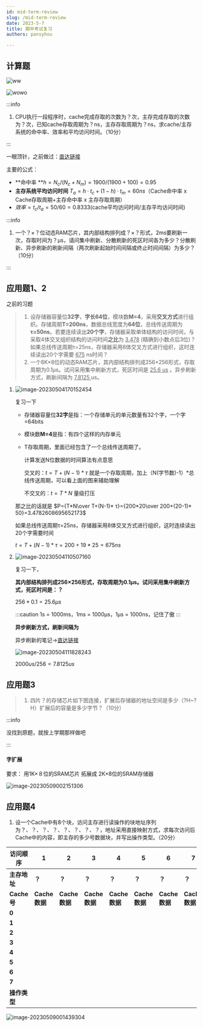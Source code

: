 ```yaml
---
id: mid-term-review
slug: /mid-term-review
date: 2023-5-7
title: 期中考试复习
authors: pansyhou

---
```


## 计算题

![ww](https://pic.imgdb.cn/item/64591c650d2dde57772e1fbb)

![wowo](https://pic.imgdb.cn/item/64591c460d2dde57772dec30)

:::info

1. CPU执行一段程序时，cache完成存取的次数为？次，主存完成存取的次数为？次，已知cache存取周期为？ns，主存存取周期为？ns，求cache/主存系统的命中率、效率和平均访问时间。（10分）


:::

一眼顶针，之前做过：[直达链接](/docs/storage-system#cache读写的命中率效率)

主要的公式：

- **命中率 **$h=N_{c}/(N_{c}+N_{m})=1900/(1900+100)=0.95$
- **主存系统平均访问时间** $T_{a}=h·t_{c}+(1-h)·t_{m}=60ns$（Cache命中率 x Cache存取周期+主存命中率 x 主存存取周期）
- $效率=t_{c}/t_{a}=50/60=0.8333$(cache平均访问时间/主存平均访问时间)

:::info

1. 一个？×？位动态RAM芯片，其内部结构排列成？×？形式，2ms要刷新一次，存取时间为？μs，请问集中刷新、分散刷新的死区时间各为多少？分散刷新、异步刷新的刷新间隔（两次刷新起始时间间隔或终止时间间隔）为多少？（10分）

:::

## 应用题1、2

之前的习题

> 1. 设存储器容量位**32字**，**字长64位**，模块数**M=4**，采用**交叉方式**进行组织。存储周期**T=200ns**，数据总线宽度为**64位**，总线传送周期为**τ=50ns**。若要连续读出**20个字**，存储器采取单体结构的访问时间，与采取4体交叉组织结构的访问时间**之比**为 <u>3.478</u> (精确到小数点后3位)？如果总线传送周期τ=25ns，存储器采用8体交叉方式进行组织，这时连续读出20个字需要 <u>675</u> ns时间？
> 2. 一个8K×8位的动态RAM芯片，其内部结构排列成256×256形式，存取周期为0.1μs。试问采用集中刷新方式，死区时间是 <u>25.6 us</u> 。异步刷新方式，刷新间隔为 <u> 7.8125 </u> us。

1. ![image-20230504170152454](https://pic.imgdb.cn/item/645374800d2dde5777a6b210)

   复习一下

   - 存储器容量位**32字**是指：一个存储单元的单元数量有32个字，一个字=64bits

   - 模块数**M=4**是指：有四个这样的内存单元

   - T存取周期，里面已经包含了一个总线传送周期了。

     计算发送N位数据的时间算法有点意思

     交叉的：$t=T+(N-1)* τ$ 就是一个存取周期，加上（N(字节数)-1）*总线传送周期，可以看上面的图来辅助理解
     
     不交叉的：$t=T* N$ 量级打压

   那之比的话就是 $P={T*N\over T+(N-1)* τ}={200*20\over 200+(20-1)* 50}=3.4782608695652173$ 

   如果总线传送周期τ=25ns，存储器采用8体交叉方式进行组织，这时连续读出20个字需要时间

   $t=T+(N-1)*τ=200+19*25=675ns$

   

2. ![image-20230504110507160](https://pic.imgdb.cn/item/645320e90d2dde5777307b54)

   复习一下，

   **其内部结构排列成256×256形式，存取周期为0.1μs。试问采用集中刷新方式，死区时间是：？**

   $256*0.1=25.6μs$

   :::caution
   1s = 1000ms，1ms = 1000μs，1μs = 1000ns，记住了傲
   :::

   **异步刷新方式，刷新间隔为**
   
   异步刷新的笔记->[直达链接](/docs/storage-system#异步刷新)
   
   ![image-20230504111828243](https://pic.imgdb.cn/item/645324210d2dde577733a17e)
   
   $2000us/256=7.8125us$



## 应用题3

> 1. 四片？的存储芯片如下图连接，扩展后存储器的地址空间是多少（?H~?H）扩展后的容量是多少字节？（10分）

:::info

没找到原题，就按上学期那样做吧

:::

#### 字扩展

要求： 用1K×８位的SRAM芯片    拓展成 2K×8位的SRAM存储器 

![image-20230509002151306](https://pic.imgdb.cn/item/6459219f0d2dde577734d1fb)

## 应用题4

1. 设一个Cache中有8个块，访问主存进行读操作的块地址序列为？、？、？、？、？、？、？、？，地址采用直接映射方式，求每次访问后Cache中的内容，即主存的多少号数据块，并写出操作类型。（20分）

| **访问顺序**                       | **1**             | **2**             | **3**             | **4**             | **5**             | **6**             | **7**             | **8**             |
| ---------------------------------- | ----------------- | ----------------- | ----------------- | ----------------- | ----------------- | ----------------- | ----------------- | ----------------- |
| **主存地址**                       | **？**            | **？**            | **？**            | **？**            | **？**            | **？**            | **？**            | **？**            |
| **Cache号**                    | **Cache数据** | **Cache数据** | **Cache数据** | **Cache数据** | **Cache数据** | **Cache数据** | **Cache数据** | **Cache数据** |
| **0**                              |                   |                   |                   |                   |                   |                   |                   |                   |
| **1**                              |                   |                   |                   |                   |                   |                   |                   |                   |
| **2**                              |                   |                   |                   |                   |                   |                   |                   |                   |
| **3**                              |                   |                   |                   |                   |                   |                   |                   |                   |
| **4**                              |                   |                   |                   |                   |                   |                   |                   |                   |
| **5**                              |                   |                   |                   |                   |                   |                   |                   |                   |
| **6**                              |                   |                   |                   |                   |                   |                   |                   |                   |
| **7**                              |                   |                   |                   |                   |                   |                   |                   |                   |
| **操作类型** |                   |                   |                   |                   |                   |                   |                   |                   |

![image-20230509001439304](https://pic.imgdb.cn/item/64591fef0d2dde57773308c2)
